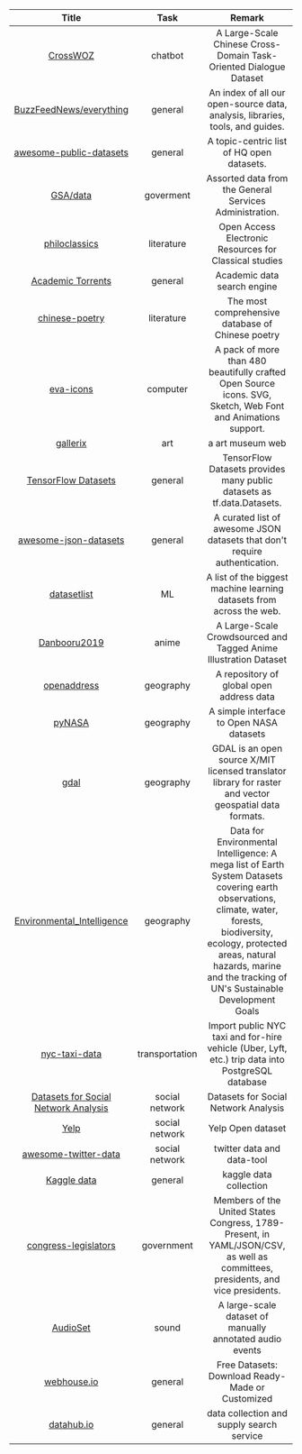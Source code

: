 | Title | Task | Remark |
| :----: | :----: | :----: |
| [CrossWOZ](https://github.com/thu-coai/CrossWOZ) | chatbot | A Large-Scale Chinese Cross-Domain Task-Oriented Dialogue Dataset |
| [BuzzFeedNews/everything](https://github.com/BuzzFeedNews/everything) | general | An index of all our open-source data, analysis, libraries, tools, and guides. |
| [awesome-public-datasets](https://github.com/awesomedata/awesome-public-datasets) | general | A topic-centric list of HQ open datasets. |
| [GSA/data](https://github.com/GSA/data) | goverment | Assorted data from the General Services Administration. |
| [philoclassics](http://www.iloveclassics.icoc.cc/en/) | literature | Open Access Electronic Resources for Classical studies |
| [Academic Torrents](http://academictorrents.com/) | general | Academic data search engine |
| [chinese-poetry](https://github.com/chinese-poetry/chinese-poetry) | literature | The most comprehensive database of Chinese poetry |
| [eva-icons](https://github.com/akveo/eva-icons) | computer | A pack of more than 480 beautifully crafted Open Source icons. SVG, Sketch, Web Font and Animations support. |
| [gallerix](https://gallerix.asia/) | art | a art museum web |
|[TensorFlow Datasets](https://github.com/tensorflow/datasets)| general | TensorFlow Datasets provides many public datasets as tf.data.Datasets.|
| [awesome-json-datasets](https://github.com/jdorfman/awesome-json-datasets) | general | A curated list of awesome JSON datasets that don't require authentication.|
| [datasetlist](https://www.datasetlist.com/) | ML | A list of the biggest machine learning datasets from across the web.|
| [Danbooru2019](https://www.gwern.net/Danbooru2019#danbooru2018) | anime | A Large-Scale Crowdsourced and Tagged Anime Illustration Dataset |
| [openaddress](https://github.com/openaddresses/openaddresses) | geography | A repository of global open address data |
| [pyNASA]( https://github.com/bmtgoncalves/pyNASA ) | geography | A simple interface to Open NASA datasets|
| [gdal](https://github.com/OSGeo/gdal) | geography | GDAL is an open source X/MIT licensed translator library for raster and vector geospatial data formats. |
| [Environmental_Intelligence](https://github.com/rockita/Environmental_Intelligence) | geography | Data for Environmental Intelligence: A mega list of Earth System Datasets covering earth observations, climate, water, forests, biodiversity, ecology, protected areas, natural hazards, marine and the tracking of UN's Sustainable Development Goals|
| [nyc-taxi-data](https://github.com/toddwschneider/nyc-taxi-data) | transportation | Import public NYC taxi and for-hire vehicle (Uber, Lyft, etc.) trip data into PostgreSQL database |
| [Datasets for Social Network Analysis](https://www.aminer.cn/data-sna) | social network | Datasets for Social Network Analysis |
| [Yelp](https://www.yelp.com/dataset) | social network | Yelp Open dataset |
| [awesome-twitter-data](https://github.com/shaypal5/awesome-twitter-data) | social network | twitter data and data-tool |
| [Kaggle data](https://www.kaggle.com/datasets) | general | kaggle data collection |
| [congress-legislators](https://github.com/unitedstates/congress-legislators) | government | Members of the United States Congress, 1789-Present, in YAML/JSON/CSV, as well as committees, presidents, and vice presidents. |
| [AudioSet](https://research.google.com/audioset/) | sound | A large-scale dataset of manually annotated audio events |
| [webhouse.io](https://webhose.io/free-datasets/) | general | Free Datasets: Download Ready-Made or Customized |
| [datahub.io](https://datahub.io/search) | general | data collection and supply search service |






